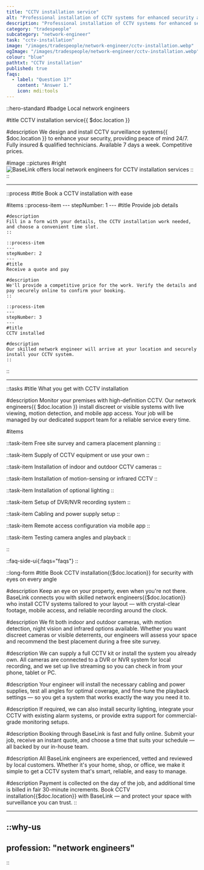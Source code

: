 ```yaml
---
title: "CCTV installation service"
alt: "Professional installation of CCTV systems for enhanced security and monitoring"
description: "Professional installation of CCTV systems for enhanced security and monitoring"
category: "tradespeople"
subcategory: "network-engineer"
task: "cctv-installation"
image: "/images/tradespeople/network-engineer/cctv-installation.webp"
ogImage: "/images/tradespeople/network-engineer/cctv-installation.webp"
colour: "blue"
pathtxt: "CCTV installation"
published: true
faqs:
  - label: "Question 1?"
    content: "Answer 1."
    icon: mdi:tools
---
```


::hero-standard
#badge
Local network engineers

#title
CCTV installation service{{ $doc.location }}

#description
We design and install CCTV surveillance systems{{ $doc.location }} to enhance your security, providing peace of mind 24/7. Fully insured & qualified technicians. Available 7 days a week. Competitive prices.

#image
    ::pictures
    #right
    ![BaseLink offers local network engineers for CCTV installation services](/images/tradespeople/network-engineer/cctv-installation.webp)
    ::
::

---

::process
#title
Book a CCTV installation with ease

#items
    ::process-item
    ---
    stepNumber: 1
    ---
    #title
    Provide job details

    #description
    Fill in a form with your details, the CCTV installation work needed, and choose a convenient time slot.
    ::
    
    ::process-item
    ---
    stepNumber: 2
    ---
    #title
    Receive a quote and pay

    #description
    We'll provide a competitive price for the work. Verify the details and pay securely online to confirm your booking.
    ::

    ::process-item
    ---
    stepNumber: 3
    ---
    #title
    CCTV installed

    #description
    Our skilled network engineer will arrive at your location and securely install your CCTV system.
    ::
::

---

::tasks
#title
What you get with CCTV installation

#description
Monitor your premises with high-definition CCTV. Our network engineers{{ $doc.location }} install discreet or visible systems with live viewing, motion detection, and mobile app access.  Your job will be managed by our dedicated support team for a reliable service every time.

#items

  ::task-item
  Free site survey and camera placement planning
  ::

  ::task-item
  Supply of CCTV equipment or use your own
  ::

  ::task-item
  Installation of indoor and outdoor CCTV cameras
  ::

  ::task-item
  Installation of motion-sensing or infrared CCTV
  ::

  ::task-item
  Installation of optional lighting
  ::

  ::task-item
  Setup of DVR/NVR recording system
  ::

  ::task-item
  Cabling and power supply setup
  ::

  ::task-item
  Remote access configuration via mobile app
  ::

  ::task-item
  Testing camera angles and playback
  ::

::


::faq-side-ui{:faqs="faqs"}
::


::long-form
#title
Book CCTV installation{{$doc.location}} for security with eyes on every angle

#description
Keep an eye on your property, even when you're not there. BaseLink connects you with skilled network engineers{{$doc.location}} who install CCTV systems tailored to your layout — with crystal-clear footage, mobile access, and reliable recording around the clock.

#description
We fit both indoor and outdoor cameras, with motion detection, night vision and infrared options available. Whether you want discreet cameras or visible deterrents, our engineers will assess your space and recommend the best placement during a free site survey.

#description
We can supply a full CCTV kit or install the system you already own. All cameras are connected to a DVR or NVR system for local recording, and we set up live streaming so you can check in from your phone, tablet or PC.

#description
Your engineer will install the necessary cabling and power supplies, test all angles for optimal coverage, and fine-tune the playback settings — so you get a system that works exactly the way you need it to.

#description
If required, we can also install security lighting, integrate your CCTV with existing alarm systems, or provide extra support for commercial-grade monitoring setups.

#description
Booking through BaseLink is fast and fully online. Submit your job, receive an instant quote, and choose a time that suits your schedule — all backed by our in-house team.

#description
All BaseLink engineers are experienced, vetted and reviewed by local customers. Whether it's your home, shop, or office, we make it simple to get a CCTV system that's smart, reliable, and easy to manage.

#description
Payment is collected on the day of the job, and additional time is billed in fair 30-minute increments. Book CCTV installation{{$doc.location}} with BaseLink — and protect your space with surveillance you can trust.
::

---

::why-us
---
profession: "network engineers"
---
::